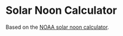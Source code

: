 Solar Noon Calculator
=====================

Based on the [NOAA solar noon calculator](http://www.esrl.noaa.gov/gmd/grad/solcalc/).